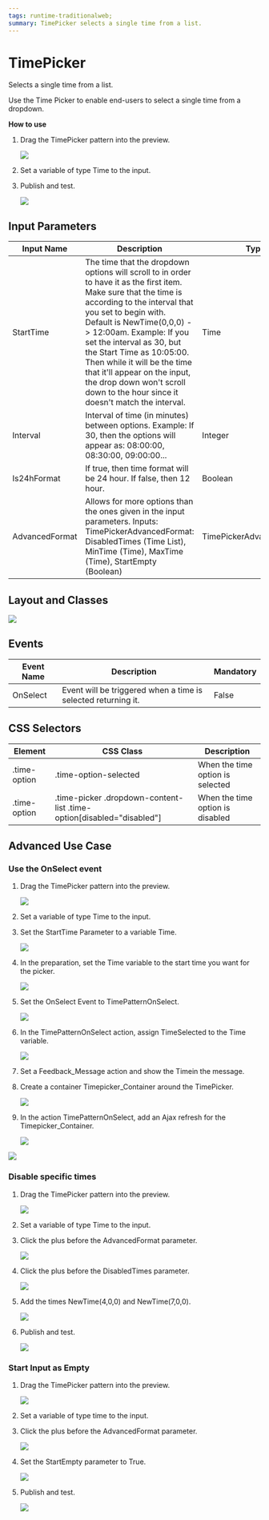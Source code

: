 ```yaml
---
tags: runtime-traditionalweb; 
summary: TimePicker selects a single time from a list.
---
```


# TimePicker 

Selects a single time from a list.

Use the Time Picker to enable end-users to select a single time from a dropdown.

**How to use**

1. Drag the TimePicker pattern into the preview.

    ![](<images/timepicker-image-1.png>)

1. Set a variable of type Time to the input.

1. Publish and test.

    ![](<images/timepicker-gif-1.gif>)

## Input Parameters

| **Input Name** |  **Description** |  **Type** | **Mandatory** | **Default Value** |
|---|---|---|---|---|
| StartTime  |  The time that the dropdown options will scroll to in order to have it as the first item. Make sure that the time is according to the interval that you set to begin with. Default is NewTime(0,0,0) -> 12:00am. Example: If you set the interval as 30, but the Start Time as 10:05:00. Then while it will be the time that it'll appear on the input, the drop down won't scroll down to the hour since it doesn't match the interval. | Time | No | NewTime(0,0,0) |
| Interval  |  Interval of time (in minutes) between options. Example: If 30, then the options will appear as: 08:00:00, 08:30:00, 09:00:00... | Integer | No | 30 |
| Is24hFormat |  If true, then time format will be 24 hour. If false, then 12 hour. | Boolean | No | True |
| AdvancedFormat | Allows for more options than the ones given in the input parameters. Inputs: TimePickerAdvancedFormat:  DisabledTimes (Time List), MinTime (Time), MaxTime (Time), StartEmpty (Boolean) | TimePickerAdvancedFormat | No | none |
  
## Layout and Classes

![](<images/timepicker-image-2.png>)

## Events

| **Event Name** |  **Description** |  **Mandatory**  |
| ---|---|--- |  
| OnSelect | Event will be triggered when a time is selected returning it.  |  False  |

## CSS Selectors

| **Element** |  **CSS Class** |  **Description**  |
| ---|---|---
| .time-option | .time-option-selected |  When the time option is selected  |
| .time-option | .time-picker .dropdown-content-list .time-option[disabled="disabled"] |  When the time option is disabled  |

## Advanced Use Case

### Use the OnSelect event

1. Drag the TimePicker pattern into the preview.

    ![](<images/timepicker-image-1.png>)

1. Set a variable of type Time to the input.
1. Set the StartTime Parameter to a variable Time.

    ![](<images/timepicker-image-3.png>)

1. In the preparation, set the Time variable to the start time you want for the picker. 

    ![](<images/timepicker-image-4.png>)

1. Set the OnSelect Event to TimePatternOnSelect.

    ![](<images/timepicker-image-5.png>)

1. In the TimePatternOnSelect action, assign  TimeSelected to the Time variable. 

    ![](<images/timepicker-image-6.png>)

1. Set a Feedback_Message action and show the Timein the message.

1. Create a container Timepicker_Container around the TimePicker. 

    ![](<images/timepicker-image-7.png>)

1. In the action TimePatternOnSelect, add an Ajax refresh for the Timepicker_Container.

    ![](<images/timepicker-image-8.png>)

![](<images/timepicker-gif-2.gif>)

### Disable specific times

1. Drag the TimePicker pattern into the preview.

    ![](<images/timepicker-image-1.png>)

1. Set a variable of type Time to the input.
1. Click the plus before the AdvancedFormat parameter.

    ![](<images/timepicker-image-9.png>)

1. Click the plus before the DisabledTimes parameter.

    ![](<images/timepicker-image-10.png>)

1. Add the times NewTime(4,0,0) and NewTime(7,0,0).

    ![](<images/timepicker-image-11.png>)

1. Publish and test.

    ![](<images/timepicker-gif-3.gif>)

### Start Input as Empty

1. Drag the TimePicker pattern into the preview.

    ![](<images/timepicker-image-1.png>)

1. Set a variable of type time to the input.

1. Click the plus before the AdvancedFormat parameter.

    ![](<images/timepicker-image-9.png>)

1. Set the StartEmpty parameter to True.

    ![](<images/timepicker-image-12.png>)

1. Publish and test.

    ![](<images/timepicker-image-13.png>)
